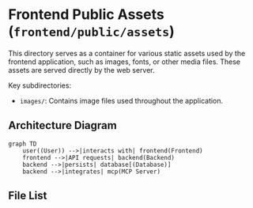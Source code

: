 # Frontend Public Assets (`frontend/public/assets`)

This directory serves as a container for various static assets used by the frontend application, such as images, fonts, or other media files. These assets are served directly by the web server.

Key subdirectories:

*   `images/`: Contains image files used throughout the application.

## Architecture Diagram
```mermaid
graph TD
    user((User)) -->|interacts with| frontend(Frontend)
    frontend -->|API requests| backend(Backend)
    backend -->|persists| database[(Database)]
    backend -->|integrates| mcp(MCP Server)
```

<!-- File List Start -->
## File List


<!-- File List End -->




